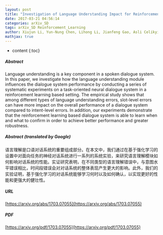 ```yaml
---
layout: post
title: "Investigation of Language Understanding Impact for Reinforcement Learning Based Dialogue Systems"
date: 2017-03-21 04:56:14
categories: arXiv_SD
tags: arXiv_SD Reinforcement_Learning
author: Xiujun Li, Yun-Nung Chen, Lihong Li, Jianfeng Gao, Asli Celikyilmaz
mathjax: true
---
```


* content
{:toc}

##### Abstract
Language understanding is a key component in a spoken dialogue system. In this paper, we investigate how the language understanding module influences the dialogue system performance by conducting a series of systematic experiments on a task-oriented neural dialogue system in a reinforcement learning based setting. The empirical study shows that among different types of language understanding errors, slot-level errors can have more impact on the overall performance of a dialogue system compared to intent-level errors. In addition, our experiments demonstrate that the reinforcement learning based dialogue system is able to learn when and what to confirm in order to achieve better performance and greater robustness.

##### Abstract (translated by Google)
语言理解是口语对话系统的重要组成部分。在本文中，我们通过在基于强化学习的设置中对面向任务的神经对话系统进行一系列的系统实验，来研究语言理解模块如何影响对话系统的性能。实证研究表明，在不同类型的语言理解错误中，与意图水平错误相比，时间段错误会对对话系统的整体表现产生更大的影响。此外，我们的实验证明，基于强化学习的对话系统能够学习何时以及如何确认，以实现更好的性能和更强大的健壮性。

##### URL
[https://arxiv.org/abs/1703.07055](https://arxiv.org/abs/1703.07055)

##### PDF
[https://arxiv.org/pdf/1703.07055](https://arxiv.org/pdf/1703.07055)

